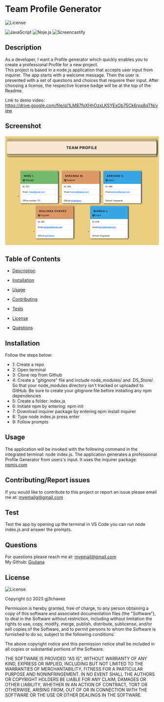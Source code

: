 # Team Profile Generator
![License](https://img.shields.io/badge/License%20-MIT-orange) <br/>

![JavaScript](https://img.shields.io/badge/-JavaScript-yellow)  ![Noje.js](https://img.shields.io/badge/-node.js-brightgreen)  ![Screencastify](https://img.shields.io/badge/-Screencastify-red)  


## Description
   As a developer, I want a Profile generator which quickly enables you to create a professional Profile for a new project.  
   This project is based in a node.js application that accepts user input from inquirer. 
   The app starts with a welcome message. Then the user is presented with a set of questions and choices that requiere their input. 
   After choosing a license, the respective license badge will be at the top of the Readme. 

   Link to demo video: https://drive.google.com/file/d/1LM87foXHhOzxLKSYExOb75Ck6rpx8qTN/view
## Screenshot
![Profile Generator](./assets/images/Screenshot-tpg.png)
## Table of Contents
  - [Description](#Description)
  - [Installation](#Installation)
  - [Usage](#Usage)
  - [Contributing](#Contributing)
  
  - [Tests](#Tests)
  - [License](#License)
  - [Questions](#Questions)

  
## Installation 
   Follow the steps below:
- 1: Create a repo
- 2: Open terminal
- 3: Clone rep from Github
- 4: Create a "gitignore" file and include node_modules/ and .DS_Store/. 
     So that your node_modules directory isn't tracked or uploaded to GitHub. 
     Be sure to create your gitignore file before installing any npm dependencies
- 5: Create a folder: index.js
- 6: Initiate npm by entering: npm init
- 7: Download inquirer package by entering npm install inquirer
- 8: Type node index.js press enter
- 9: Follow prompts
    

## Usage
The application will be invoked with the following command in the integrated terminal: node index.js.
The application generates a professional Profile Generator from users's input. It uses the inquirer package: 
[npmjs.com](https://www.npmjs.com/package/inquirer)
  
## Contributing/Report issues
If you would like to contribute to this project or report an issue please email me at: myemailg@gmail.com
   


## Test
Test the app by opening up the terminal in VS Code you can run node index.js and answer the prompts.



## Questions
For questions please reach me at: myemail@gmail.com <br/>
My Github: [Giuliana](https://github.com/myemail)


## License
  ![License](https://img.shields.io/badge/License%20-MIT-orange)
  
  Copyright (c) 2023 gj3chavez

Permission is hereby granted, free of charge, to any person obtaining a copy
of this software and associated documentation files (the "Software"), to deal
in the Software without restriction, including without limitation the rights
to use, copy, modify, merge, publish, distribute, sublicense, and/or sell
copies of the Software, and to permit persons to whom the Software is
furnished to do so, subject to the following conditions:

The above copyright notice and this permission notice shall be included in all
copies or substantial portions of the Software.

THE SOFTWARE IS PROVIDED "AS IS", WITHOUT WARRANTY OF ANY KIND, EXPRESS OR
IMPLIED, INCLUDING BUT NOT LIMITED TO THE WARRANTIES OF MERCHANTABILITY,
FITNESS FOR A PARTICULAR PURPOSE AND NONINFRINGEMENT. IN NO EVENT SHALL THE
AUTHORS OR COPYRIGHT HOLDERS BE LIABLE FOR ANY CLAIM, DAMAGES OR OTHER
LIABILITY, WHETHER IN AN ACTION OF CONTRACT, TORT OR OTHERWISE, ARISING FROM,
OUT OF OR IN CONNECTION WITH THE SOFTWARE OR THE USE OR OTHER DEALINGS IN THE
SOFTWARE.